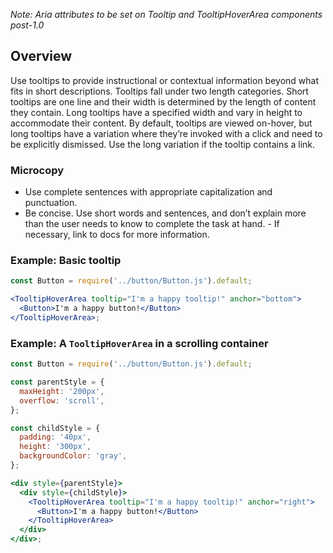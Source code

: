 _Note: Aria attributes to be set on Tooltip and TooltipHoverArea components post-1.0_

## Overview

Use tooltips to provide instructional or contextual information beyond what fits in short descriptions. Tooltips fall under two length categories. Short tooltips are one line and their width is determined by the length of content they contain. Long tooltips have a specified width and vary in height to accommodate their content. By default, tooltips are viewed on-hover, but long tooltips have a variation where they’re invoked with a click and need to be explicitly dismissed. Use the long variation if the tooltip contains a link.

### Microcopy

* Use complete sentences with appropriate capitalization and punctuation.
* Be concise. Use short words and sentences, and don’t explain more than the user needs to know to complete the task at hand. - If necessary, link to docs for more information.


### Example: Basic tooltip

```jsx
const Button = require('../button/Button.js').default;

<TooltipHoverArea tooltip="I'm a happy tooltip!" anchor="bottom">
  <Button>I'm a happy button!</Button>
</TooltipHoverArea>;
```

### Example: A `TooltipHoverArea` in a scrolling container

```jsx
const Button = require('../button/Button.js').default;

const parentStyle = {
  maxHeight: '200px',
  overflow: 'scroll',
};

const childStyle = {
  padding: '40px',
  height: '300px',
  backgroundColor: 'gray',
};

<div style={parentStyle}>
  <div style={childStyle}>
    <TooltipHoverArea tooltip="I'm a happy tooltip!" anchor="right">
      <Button>I'm a happy button!</Button>
    </TooltipHoverArea>
  </div>
</div>;
```
